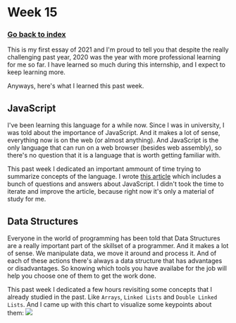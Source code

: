 # Week 15

### [Go back to index](http://luis-valdez.github.io/Learning-Journal)

This is my first essay of 2021 and I'm proud to tell you that despite the really challenging past year, 2020 was the year with more professional learning for me so far. I have learned so much during this internship, and I expect to keep learning more.

Anyways, here's what I learned this past week.

## JavaScript
I've been learning this language for a while now. Since I was in university, I was told about the importance of JavaScript. And it makes a lot of sense, everything now is on the web (or almost anything). And JavaScript is the only language that can run on a web browser (besides web assembly), so there's no question that it is a language that is worth getting familiar with.

This past week I dedicated an important ammount of time trying to summarize concepts of the language. I wrote [this article](https://github.com/luis-valdez/Learning-Journal/blob/gh-pages/articles/javascript-questions.md) which includes a bunch of questions and answers about JavaScript. I didn't took the time to iterate and improve the article, because right now it's only a material of study for me.

## Data Structures
Everyone in the world of programming has been told that Data Structures are a really important part of the skillset of a programmer. And it makes a lot of sense. We manipulate data, we move it around and process it. And of each of these actions there's always a data structure that has advantages or disadvantages. So knowing which tools you have availabe for the job will help you choose one of them to get the work done.

This past week I dedicated a few hours revisiting some concepts that I already studied in the past. Like `Arrays`, `Linked Lists` and `Double Linked Lists`. And I came up with this chart to visualize some keypoints about them:
![](https://luis-valdez.github.io/Learning-Journal/images/array-linkedlists-chart.png)
